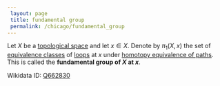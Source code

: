 ```yaml
---
 layout: page
 title: fundamental group
 permalink: /chicago/fundamental_group
---
```

Let $X$ be a [topological space](https://mathgloss.github.io/MathGloss/chicago/topological_space) and let $x \in X$. Denote by $\pi_1(X,x)$ the set of [equivalence classes](https://mathgloss.github.io/MathGloss/chicago/equivalence_class) of [loops](https://mathgloss.github.io/MathGloss/chicago/loop) at $x$ under [homotopy equivalence of paths](https://mathgloss.github.io/MathGloss/chicago/homotopy_equivalence_of_paths). This is called the **fundamental group of $X$ at $x$**.

Wikidata ID: [Q662830](https://www.wikidata.org/wiki/Q662830)